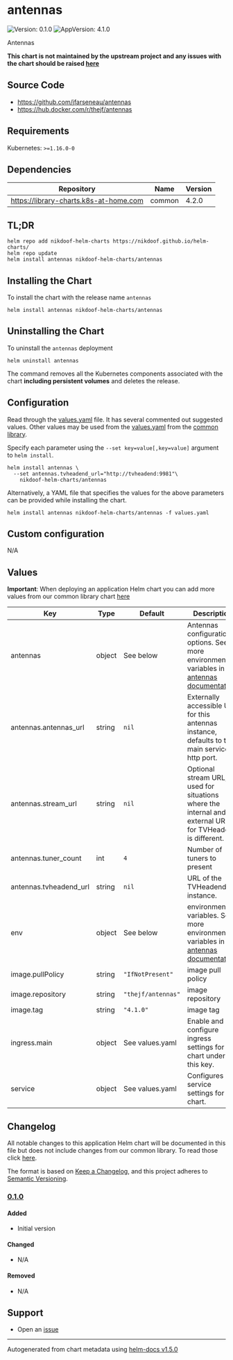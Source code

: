 # antennas

![Version: 0.1.0](https://img.shields.io/badge/Version-0.1.0-informational?style=flat-square) ![AppVersion: 4.1.0](https://img.shields.io/badge/AppVersion-4.1.0-informational?style=flat-square)

Antennas

**This chart is not maintained by the upstream project and any issues with the chart should be raised [here](https://github.com/nikdoof/helm-charts/issues/new/choose)**

## Source Code

* <https://github.com/jfarseneau/antennas>
* <https://hub.docker.com/r/thejf/antennas>

## Requirements

Kubernetes: `>=1.16.0-0`

## Dependencies

| Repository | Name | Version |
|------------|------|---------|
| https://library-charts.k8s-at-home.com | common | 4.2.0 |

## TL;DR

```console
helm repo add nikdoof-helm-charts https://nikdoof.github.io/helm-charts/
helm repo update
helm install antennas nikdoof-helm-charts/antennas
```

## Installing the Chart

To install the chart with the release name `antennas`

```console
helm install antennas nikdoof-helm-charts/antennas
```

## Uninstalling the Chart

To uninstall the `antennas` deployment

```console
helm uninstall antennas
```

The command removes all the Kubernetes components associated with the chart **including persistent volumes** and deletes the release.

## Configuration

Read through the [values.yaml](./values.yaml) file. It has several commented out suggested values.
Other values may be used from the [values.yaml](https://github.com/k8s-at-home/library-charts/tree/main/charts/stable/common/values.yaml) from the [common library](https://github.com/k8s-at-home/library-charts/tree/main/charts/stable/common).

Specify each parameter using the `--set key=value[,key=value]` argument to `helm install`.

```console
helm install antennas \
  --set antennas.tvheadend_url="http://tvheadend:9981"\
    nikdoof-helm-charts/antennas
```

Alternatively, a YAML file that specifies the values for the above parameters can be provided while installing the chart.

```console
helm install antennas nikdoof-helm-charts/antennas -f values.yaml
```

## Custom configuration

N/A

## Values

**Important**: When deploying an application Helm chart you can add more values from our common library chart [here](https://github.com/k8s-at-home/library-charts/tree/main/charts/stable/common)

| Key | Type | Default | Description |
|-----|------|---------|-------------|
| antennas | object | See below | Antennas configuration options. See more environment variables in the [antennas documentation](https://github.com/jfarseneau/antennas). |
| antennas.antennas_url | string | `nil` | Externally accessible URL for this antennas instance, defaults to the main service http port. |
| antennas.stream_url | string | `nil` | Optional stream URL, used for situations where the internal and external URL for TVHeadend is different. |
| antennas.tuner_count | int | `4` | Number of tuners to present |
| antennas.tvheadend_url | string | `nil` | URL of the TVHeadend instance. |
| env | object | See below | environment variables. See more environment variables in the [antennas documentation](https://github.com/jfarseneau/antennas). |
| image.pullPolicy | string | `"IfNotPresent"` | image pull policy |
| image.repository | string | `"thejf/antennas"` | image repository |
| image.tag | string | `"4.1.0"` | image tag |
| ingress.main | object | See values.yaml | Enable and configure ingress settings for the chart under this key. |
| service | object | See values.yaml | Configures service settings for the chart. |

## Changelog

All notable changes to this application Helm chart will be documented in this file but does not include changes from our common library. To read those click [here](https://github.com/k8s-at-home/library-charts/tree/main/charts/stable/common#changelog).

The format is based on [Keep a Changelog](https://keepachangelog.com/en/1.0.0/), and this project adheres to [Semantic Versioning](https://semver.org/spec/v2.0.0.html).

### [0.1.0]

#### Added

- Initial version

#### Changed

- N/A

#### Removed

- N/A

[0.1.0]: #010

## Support

- Open an [issue](https://github.com/nikdoof/helm-charts/issues/new/choose)

----------------------------------------------
Autogenerated from chart metadata using [helm-docs v1.5.0](https://github.com/norwoodj/helm-docs/releases/v1.5.0)
